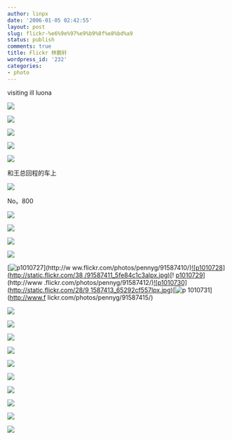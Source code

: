 ```yaml
---
author: linpx
date: '2006-01-05 02:42:55'
layout: post
slug: flickr-%e6%9e%97%e9%b9%8f%e8%bd%a9
status: publish
comments: true
title: Flickr 林鹏轩
wordpress_id: '232'
categories:
- photo
---
```


visiting ill luona

![](http://static.flickr.com/33/100997386_c3ec1b9136.jpg?v=0)

  

![](http://static.flickr.com/37/100997361_6d26648a55.jpg?v=0)

  

![](http://static.flickr.com/26/100997345_3b147281a7.jpg?v=0)

  

![](http://static.flickr.com/40/100997329_31f69871dc.jpg?v=0)

  

![](http://static.flickr.com/24/100997416_499d7ece18.jpg?v=0)

  
  
和王总回程的车上

![](http://static.flickr.com/31/100997409_915058c310.jpg?v=0)

  
  
No。800

  

![](http://static.flickr.com/26/100997399_bddcfe3755.jpg?v=0)

  
  

  

  

  

  
  
  
  
  

  

  
  
  
![](http://static.flickr.com/41/102113855_9f361e223f.jpglpx)

  
  
![](http://static.flickr.com/26/102113801_5e572ce09c.jpglpx)

  

![](http://static.flickr.com/33/102340398_3206bb9fbf.jpg?v=0)

  
[![p1010727](http://static.flickr.com/43/91587410_ee50d5d9e2lpx.jpg)](http://w
ww.flickr.com/photos/pennyg/91587410/)[![p1010728](http://static.flickr.com/38
/91587411_5fe84c1c3alpx.jpg)](http://www.flickr.com/photos/pennyg/91587411/)[!
[p1010729](http://static.flickr.com/19/91587412_ce6f1eceb1lpx.jpg)](http://www
.flickr.com/photos/pennyg/91587412/)[![p1010730](http://static.flickr.com/28/9
1587413_65292cf557lpx.jpg)](http://www.flickr.com/photos/pennyg/91587413/)[![p
1010731](http://static.flickr.com/24/91587415_46dfc97217lpx.jpg)](http://www.f
lickr.com/photos/pennyg/91587415/)

  

![](http://static.flickr.com/42/91593441_7a98395713.jpg?v=0)

  

![](http://static.flickr.com/17/91593490_c01d8456e0.jpg?v=0)

  

![](http://static.flickr.com/24/94964135_c4ed2bfe07.jpg?v=0)

  

![](http://static.flickr.com/36/94964234_eaba6b991d.jpg?v=0)

  

![](http://static.flickr.com/30/94964266_4b84718247.jpg?v=0)

  

![](http://static.flickr.com/26/94964307_a89b7e2830.jpg?v=0)

  

![](http://static.flickr.com/43/94964649_04ee99b243.jpg?v=0)

  

![](http://static.flickr.com/36/94964682_6c9bdfce3c.jpg?v=0)

  

![](http://static.flickr.com/36/94964704_9edbaabe01.jpg?v=0)

  
  

  

  

![](http://static.flickr.com/30/103350979_8871e4fe27.jpg?v=0)

  

  

  

  

  

  

  

